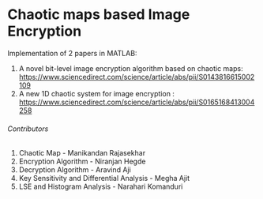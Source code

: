 # Chaotic maps based Image Encryption
Implementation of 2 papers in MATLAB: 
1) A novel bit-level image encryption algorithm based on chaotic maps: 
https://www.sciencedirect.com/science/article/abs/pii/S0143816615002109
2) A new 1D chaotic system for image encryption :
https://www.sciencedirect.com/science/article/abs/pii/S0165168413004258

###### Contributors
1. Chaotic Map - Manikandan Rajasekhar
2. Encryption Algorithm - Niranjan Hegde
3. Decryption Algorithm - Aravind Aji
4. Key Sensitivity and Differential Analysis - Megha Ajit
5. LSE and Histogram Analysis - Narahari Komanduri
